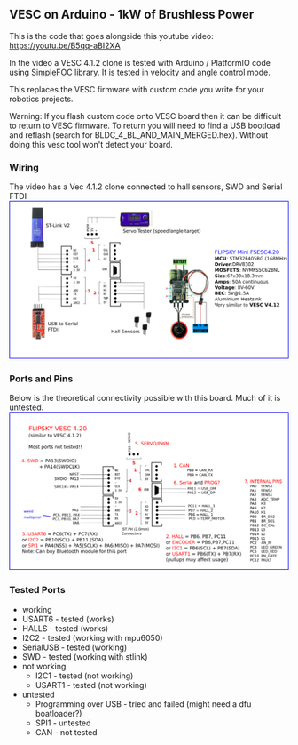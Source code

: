 ## VESC on Arduino - 1kW of Brushless Power

This is the code that goes alongside this youtube video:
https://youtu.be/B5qq-aBI2XA

In the video a VESC 4.1.2 clone is tested with Arduino / PlatformIO code using [SimpleFOC](https://simplefoc.com) library.  It is tested in velocity and angle control mode.

This replaces the VESC firmware with custom code you write for your robotics projects. 

Warning: If you flash custom code onto VESC board then it can be difficult to return to VESC firmware.  To return you will need to find a USB bootload and reflash (search for BLDC_4_BL_AND_MAIN_MERGED.hex).  Without doing this vesc tool won't detect your board.

### Wiring
The video has a Vec 4.1.2 clone connected to hall sensors, SWD and Serial FTDI 
![Wiring](flipsky-4.2.0.png)

### Ports and Pins

Below is the theoretical connectivity possible with this board.  Much of it is untested.
![Pins](flipsky-4.2.0-ports.png)

### Tested Ports

 -  working
   - USART6 - tested (works)
   - HALLS - tested (works)
   - I2C2 - tested (working with mpu6050)
   - SerialUSB - tested (working)
   - SWD - tested (working with stlink)
 - not working 
   - I2C1 - tested (not working)
   - USART1 - tested (not working)
 - untested
   - Programming over USB - tried and failed (might need a dfu boatloader?)
   - SPI1 - untested
   - CAN - not tested





